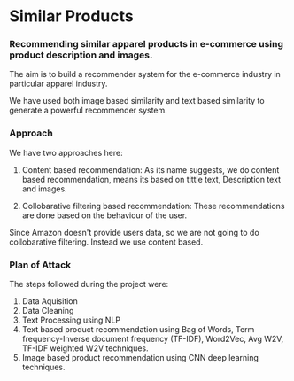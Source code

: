 # Similar Products
### Recommending similar apparel products in e-commerce using product description and images.

The aim is to build a recommender system for the e-commerce industry in particular apparel industry.

We have used both image based similarity and text based similarity to generate a powerful recommender system.

### Approach
We have two approaches here:

1. Content based recommendation: As its name suggests, we do content based recommendation, means its based on tittle text, Description text and images.

2. Collobarative filtering based recommendation: These recommendations are done based on the behaviour of the user.

Since Amazon doesn't provide users data, so we are not going to do collobarative filtering. Instead we use content based.

### Plan of Attack
The steps followed during the project were:
1. Data Aquisition
2. Data Cleaning
3. Text Processing using NLP
4. Text based product recommendation using Bag of Words, Term frequency-Inverse document frequency (TF-IDF), Word2Vec, Avg W2V, TF-IDF weighted W2V techniques.
5. Image based product recommendation using CNN deep learning techniques.
